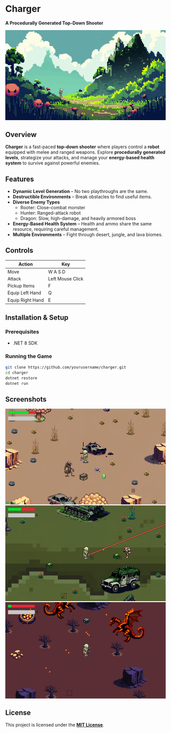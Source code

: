 # Charger  
**A Procedurally Generated Top-Down Shooter**  

![Banner][banner]

## Overview  
**Charger** is a fast-paced **top-down shooter** where players control a **robot** equipped with melee and ranged weapons. Explore **procedurally generated levels**, strategize your attacks, and manage your **energy-based health system** to survive against powerful enemies.  

## Features  
- **Dynamic Level Generation** – No two playthroughs are the same.  
- **Destructible Environments** – Break obstacles to find useful items.  
- **Diverse Enemy Types**  
  - Rooter: Close-combat monster  
  - Hunter: Ranged-attack robot  
  - Dragon: Slow, high-damage, and heavily armored boss  
- **Energy-Based Health System** – Health and ammo share the same resource, requiring careful management.  
- **Multiple Environments** – Fight through desert, jungle, and lava biomes.  

## Controls  
| Action  | Key |  
|---------|------|  
| Move    | W A S D |  
| Attack  | Left Mouse Click |  
| Pickup Items | F |
| Equip Left Hand | Q |
| Equip Right Hand | E |


## Installation & Setup  
### Prerequisites  
- .NET 8 SDK  

### Running the Game  
```sh
git clone https://github.com/yourusername/charger.git
cd charger
dotnet restore
dotnet run
```  

## Screenshots  
![Level One][level_one]
![Level Two][level_two]
![Level Three][level_three]

## License  
This project is licensed under the **[MIT License](LICENSE)**.

[banner]: Resources/background.png
[level_one]: level_one.png
[level_two]: level_two.png
[level_three]: level_three.png
